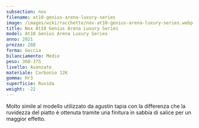 ```yaml
---
subsection: nox
filename: at10-genius-arena-luxury-series
image: /images/wiki/racchette/nox-at10-genius-arena-luxury-series.webp
title: Nox At10 Genius Arena Luxury Series
model: At10 Genius Arena Luxury Series
anno: 2021
prezzo: 288
forma: Goccia
bilanciamento: Medio
peso: 360-375
livello: Avanzato
materiale: Carbonio 12K
gomma: Hr3
superficie: Ruvida
weight: -22
---
```

Molto simile al modello utilizzato da agustin tapia con la differenza che la ruvidezza del piatto è ottenuta tramite una finitura in sabbia di salice per un maggior effetto.